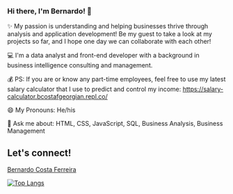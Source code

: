 ### Hi there, I'm Bernardo! 👋

✨ My passion is understanding and helping businesses thrive through analysis and application development! Be my guest to take a look at my projects so far, and I hope one day we can collaborate with each other!

💻 I'm a data analyst and front-end developer with a background in business intelligence consulting and management.

💰 PS: If you are or know any part-time employees, feel free to use my latest salary calculator that I use to predict and control my income: https://salary-calculator.bcostafgeorgian.repl.co/

<!-- About section -->
😄 My Pronouns: He/his

💬 Ask me about: HTML, CSS, JavaScript, SQL, Business Analysis, Business Management 

<!-- Conect section -->

<h2>Let's connect!</h2>
   <script src="https://platform.linkedin.com/badges/js/profile.js" async defer type="text/javascript"></script>
   <div class="badge-base LI-profile-badge" data-locale="en_US" data-size="medium" data-theme="light" data-type="VERTICAL" data-vanity="bernardo-costaferreira" data-version="v1"><a class="badge-base__link LI-simple-link" href="https://ca.linkedin.com/in/bernardo-costaferreira?trk=profile-badge">Bernardo Costa Ferreira</a></div>
              

<!-- Stats section -->

[![Top Langs](https://github-readme-stats.vercel.app/api/top-langs/?username=anuraghazra&layout=donut-vertical)](https://github.com/anuraghazra/github-readme-stats)
